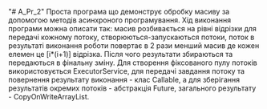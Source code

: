 "# A_Pr_2" 
Проста програма що демонструє обробку масиву за допомогою методів асинхроного програмування. Хід виконання програми можна описати так: масив розбивається на рівні відрізки для передачі кожному потоку, створюються-запускаються потоки, поток в результаті виконання роботи повертає в 2 рази менший масив де кожен елемен це [i*(i+1)] відрізка. Після чого результати збираються та передаються в фінальну зміну. Для створення фіксованого пулу потоків використовується ExecutorService, для передачі завдання потоку та повернення результату виконання - клас Callable, а для зберігання результатів окремих потоків - абстракція Future, загального результату - CopyOnWriteArrayList.